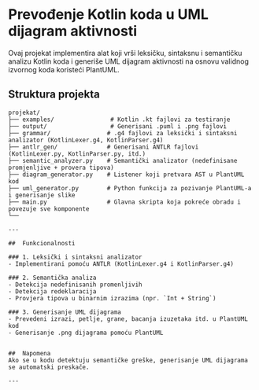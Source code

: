 # Prevođenje Kotlin koda u UML dijagram aktivnosti

Ovaj projekat implementira alat koji vrši leksičku, sintaksnu i semantičku analizu Kotlin koda i generiše UML dijagram aktivnosti na osnovu validnog izvornog koda koristeći PlantUML.

## Struktura projekta


```
projekat/
├── examples/                # Kotlin .kt fajlovi za testiranje
├── output/                  # Generisani .puml i .png fajlovi
├── grammar/                # .g4 fajlovi za leksički i sintaksni analizator (KotlinLexer.g4, KotlinParser.g4)
├── antlr_gen/              # Generisani ANTLR fajlovi (KotlinLexer.py, KotlinParser.py, itd.)
├── semantic_analyzer.py    # Semantički analizator (nedefinisane promjenljive + provera tipova)
├── diagram_generator.py    # Listener koji pretvara AST u PlantUML kod
├── uml_generator.py        # Python funkcija za pozivanje PlantUML-a i generisanje slike
├── main.py                 # Glavna skripta koja pokreće obradu i povezuje sve komponente
└──

---

##  Funkcionalnosti

### 1. Leksički i sintaksni analizator
- Implementirani pomoću ANTLR (KotlinLexer.g4 i KotlinParser.g4)

### 2. Semantička analiza
- Detekcija nedefinisanih promenljivih
- Detekcija redeklaracija
- Provjera tipova u binarnim izrazima (npr. `Int + String`)

### 3. Generisanje UML dijagrama
- Prevedeni izrazi, petlje, grane, bacanja izuzetaka itd. u PlantUML kod
- Generisanje .png dijagrama pomoću PlantUML


##  Napomena
Ako se u kodu detektuju semantičke greške, generisanje UML dijagrama se automatski preskače.

---
